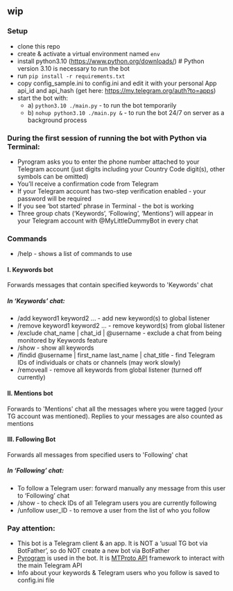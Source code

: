 ## wip

### Setup
- clone this repo
- create & activate a virtual environment named `env`
- install python3.10 (https://www.python.org/downloads/) # Python version 3.10 is necessary to run the bot 
- run `pip install -r requirements.txt`
- copy config_sample.ini to config.ini and edit it with your personal App api_id and api_hash (get here: https://my.telegram.org/auth?to=apps)
- start the bot with:
  - a) `python3.10 ./main.py` - to run the bot temporarily 
  - b) `nohup python3.10 ./main.py &` - to run the bot 24/7 on server as a background process

### During the first session of running the bot with Python via Terminal:
- Pyrogram asks you to enter the phone number attached to your Telegram account (just digits including your Country Code digit(s), other symbols can be omitted)
- You’ll receive a confirmation code from Telegram
- If your Telegram account has two-step verification enabled - your password will be required 
- If you see ‘bot started’ phrase in Terminal - the bot is working 
- Three group chats (‘Keywords’, ‘Following’, ‘Mentions’) will appear in your Telegram account with @MyLittleDummyBot in every chat  

### Commands
- /help - shows a list of commands to use
#### I. Keywords bot
Forwards messages that contain specified keywords to 'Keywords' chat  
##### In ‘Keywords’ chat:
- /add keyword1 keyword2 ... - add new keyword(s) to global listener
- /remove keyword1 keyword2 ... - remove keyword(s) from global listener
- /exclude chat_name | chat_id | @username - exclude a chat from being monitored by Keywords feature  
- /show - show all keywords
- /findid @username | first_name last_name | chat_title - find Telegram IDs of individuals or chats or channels (may work slowly)  
- /removeall - remove all keywords from global listener (turned off currently)


#### II. Mentions bot
Forwards to 'Mentions' chat all the messages where you were tagged (your TG account was mentioned). Replies to your messages are also counted as mentions 

#### III. Following Bot
Forwards all messages from specified users to 'Following' chat  
##### In ‘Following’ chat:
- To follow a Telegram user: forward manually any message from this user to ‘Following’ chat
- /show - to check IDs of all Telegram users you are currently following
- /unfollow user_ID - to remove a user from the list of who you follow

### Pay attention:
- This bot is a Telegram client & an app. It is NOT a ‘usual TG bot via BotFather’, so do NOT create a new bot via BotFather 
- [Pyrogram](https://docs.pyrogram.org/) is used in the bot. It is [MTProto API](https://docs.pyrogram.org/topics/mtproto-vs-botapi) framework to interact with the main Telegram API 
- Info about your keywords & Telegram users who you follow is saved to config.ini file 
